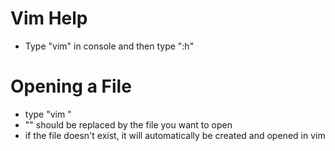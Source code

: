 # Vim Help
- Type "vim" in console and then type ":h"

# Opening a File
-  type "vim <filename>"
- "<filename>" should be replaced by the file you want to open
- if the file doesn't exist, it will automatically be created and opened in vim
